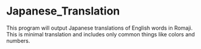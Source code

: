 # Japanese_Translation
This program will output Japanese translations of English words in Romaji. This is minimal translation and includes only common things like colors and numbers.

